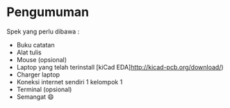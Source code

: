 # Pengumuman
Spek yang perlu dibawa : 
* Buku catatan
* Alat tulis
* Mouse (opsional)
* Laptop yang telah terinstall [kiCad EDA]http://kicad-pcb.org/download/)
* Charger laptop
* Koneksi internet sendiri 1 kelompok 1
* Terminal (opsional)
* Semangat :smile:
